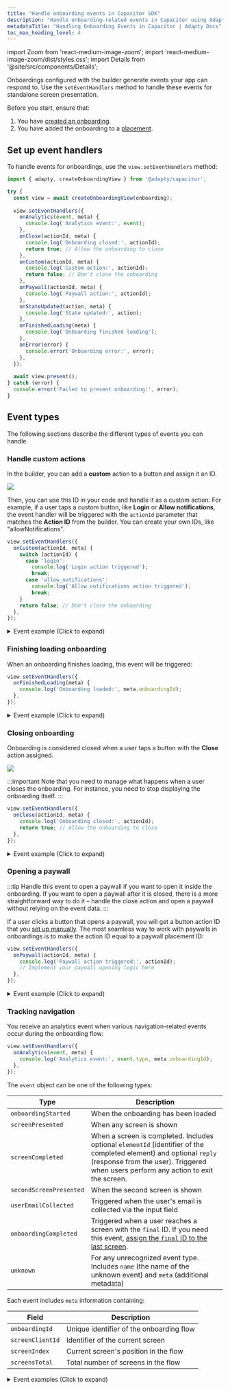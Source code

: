 ```yaml
---
title: "Handle onboarding events in Capacitor SDK"
description: "Handle onboarding-related events in Capacitor using Adapty."
metadataTitle: "Handling Onboarding Events in Capacitor | Adapty Docs"
toc_max_heading_level: 4
---
```


import Zoom from 'react-medium-image-zoom';
import 'react-medium-image-zoom/dist/styles.css';
import Details from '@site/src/components/Details';

Onboardings configured with the builder generate events your app can respond to. Use the `setEventHandlers` method to handle these events for standalone screen presentation.

Before you start, ensure that:

1. You have [created an onboarding](create-onboarding.md).
2. You have added the onboarding to a [placement](placements.md).

## Set up event handlers

To handle events for onboardings, use the `view.setEventHandlers` method:

```typescript showLineNumbers
import { adapty, createOnboardingView } from '@adapty/capacitor';

try {
  const view = await createOnboardingView(onboarding);
  
  view.setEventHandlers({
    onAnalytics(event, meta) {
      console.log('Analytics event:', event);
    },
    onClose(actionId, meta) {
      console.log('Onboarding closed:', actionId);
      return true; // Allow the onboarding to close
    },
    onCustom(actionId, meta) {
      console.log('Custom action:', actionId);
      return false; // Don't close the onboarding
    },
    onPaywall(actionId, meta) {
      console.log('Paywall action:', actionId);
    },
    onStateUpdated(action, meta) {
      console.log('State updated:', action);
    },
    onFinishedLoading(meta) {
      console.log('Onboarding finished loading');
    },
    onError(error) {
      console.error('Onboarding error:', error);
    },
  });
  
  await view.present();
} catch (error) {
  console.error('Failed to present onboarding:', error);
}
```



## Event types

The following sections describe the different types of events you can handle.

### Handle custom actions

In the builder, you can add a **custom** action to a button and assign it an ID.

<Zoom>
  <img src={require('./img/ios-events-1.webp').default}
  style={{
    border: '1px solid #727272', /* border width and color */
    width: '700px', /* image width */
    display: 'block', /* for alignment */
    margin: '0 auto' /* center alignment */
  }}
/>
</Zoom>

Then, you can use this ID in your code and handle it as a custom action. For example, if a user taps a custom button, like **Login** or **Allow notifications**, the event handler will be triggered with the `actionId` parameter that matches the **Action ID** from the builder. You can create your own IDs, like "allowNotifications".

```typescript showLineNumbers
view.setEventHandlers({
  onCustom(actionId, meta) {
    switch (actionId) {
      case 'login':
        console.log('Login action triggered');
        break;
      case 'allow_notifications':
        console.log('Allow notifications action triggered');
        break;
    }
    return false; // Don't close the onboarding
  },
});
```

<Details>
<summary>Event example (Click to expand)</summary>

```json
{
  "actionId": "allow_notifications",
  "meta": {
    "onboardingId": "onboarding_123",
    "screenClientId": "profile_screen",
    "screenIndex": 0,
    "screensTotal": 3
  }
}
```
</Details>

### Finishing loading onboarding

When an onboarding finishes loading, this event will be triggered:

```typescript showLineNumbers
view.setEventHandlers({
  onFinishedLoading(meta) {
    console.log('Onboarding loaded:', meta.onboardingId);
  },
});
```

<Details>
<summary>Event example (Click to expand)</summary>

```json
{
    "meta": {
        "onboarding_id": "onboarding_123",
        "screen_cid": "welcome_screen",
        "screen_index": 0,
        "total_screens": 4
    }
}
```
</Details>

### Closing onboarding

Onboarding is considered closed when a user taps a button with the **Close** action assigned.

<Zoom>
  <img src={require('./img/ios-events-2.webp').default}
  style={{
    border: '1px solid #727272', /* border width and color */
    width: '700px', /* image width */
    display: 'block', /* for alignment */
    margin: '0 auto' /* center alignment */
  }}
/>
</Zoom>

:::important
Note that you need to manage what happens when a user closes the onboarding. For instance, you need to stop displaying the onboarding itself.
:::

```typescript showLineNumbers
view.setEventHandlers({
  onClose(actionId, meta) {
    console.log('Onboarding closed:', actionId);
    return true; // Allow the onboarding to close
  },
});
```

<Details>
<summary>Event example (Click to expand)</summary>

```json
{
  "action_id": "close_button",
  "meta": {
    "onboarding_id": "onboarding_123",
    "screen_cid": "final_screen",
    "screen_index": 3,
    "total_screens": 4
  }
}
```
</Details>

### Opening a paywall

:::tip
Handle this event to open a paywall if you want to open it inside the onboarding. If you want to open a paywall after it is closed, there is a more straightforward way to do it – handle the close action and open a paywall without relying on the event data.
:::

If a user clicks a button that opens a paywall, you will get a button action ID that you [set up manually](get-paid-in-onboardings.md). The most seamless way to work with paywalls in onboardings is to make the action ID equal to a paywall placement ID:

```typescript showLineNumbers
view.setEventHandlers({
  onPaywall(actionId, meta) {
    console.log('Paywall action triggered:', actionId);
    // Implement your paywall opening logic here
  },
});
```

<Details>
<summary>Event example (Click to expand)</summary>

```json
{
    "action_id": "premium_offer_1",
    "meta": {
        "onboarding_id": "onboarding_123",
        "screen_cid": "pricing_screen",
        "screen_index": 2,
        "total_screens": 4
    }
}
```
</Details>

### Tracking navigation

You receive an analytics event when various navigation-related events occur during the onboarding flow:

```typescript showLineNumbers
view.setEventHandlers({
  onAnalytics(event, meta) {
    console.log('Analytics event:', event.type, meta.onboardingId);
  },
});
```

The `event` object can be one of the following types:

|Type | Description |
|------------|-------------|
| `onboardingStarted` | When the onboarding has been loaded |
| `screenPresented` | When any screen is shown |
| `screenCompleted` | When a screen is completed. Includes optional `elementId` (identifier of the completed element) and optional `reply` (response from the user). Triggered when users perform any action to exit the screen. |
| `secondScreenPresented` | When the second screen is shown |
| `userEmailCollected` | Triggered when the user's email is collected via the input field |
| `onboardingCompleted` | Triggered when a user reaches a screen with the `final` ID. If you need this event, [assign the `final` ID to the last screen](design-onboarding.md). |
| `unknown` | For any unrecognized event type. Includes `name` (the name of the unknown event) and `meta` (additional metadata) |

Each event includes `meta` information containing:

| Field | Description |
|------------|-------------|
| `onboardingId` | Unique identifier of the onboarding flow |
| `screenClientId` | Identifier of the current screen |
| `screenIndex` | Current screen's position in the flow |
| `screensTotal` | Total number of screens in the flow |

<Details>
<summary>Event examples (Click to expand)</summary>

```javascript
// onboardingStarted
{
  "name": "onboarding_started",
  "meta": {
    "onboarding_id": "onboarding_123",
    "screen_cid": "welcome_screen",
    "screen_index": 0,
    "total_screens": 4
  }
}

// screenPresented
{
    "name": "screen_presented",
    "meta": {
        "onboarding_id": "onboarding_123",
        "screen_cid": "interests_screen",
        "screen_index": 2,
        "total_screens": 4
    }
}

// screenCompleted
{
    "name": "screen_completed",
    "meta": {
        "onboarding_id": "onboarding_123",
        "screen_cid": "profile_screen",
        "screen_index": 1,
        "total_screens": 4
    },
    "params": {
        "element_id": "profile_form",
        "reply": "success"
    }
}

// secondScreenPresented
{
    "name": "second_screen_presented",
    "meta": {
        "onboarding_id": "onboarding_123",
        "screen_cid": "profile_screen",
        "screen_index": 1,
        "total_screens": 4
    }
}

// userEmailCollected
{
    "name": "user_email_collected",
    "meta": {
        "onboarding_id": "onboarding_123",
        "screen_cid": "profile_screen",
        "screen_index": 1,
        "total_screens": 4
    }
}

// onboardingCompleted
{
    "name": "onboarding_completed",
    "meta": {
        "onboarding_id": "onboarding_123",
        "screen_cid": "final_screen",
        "screen_index": 3,
        "total_screens": 4
    }
}
```
</Details>
